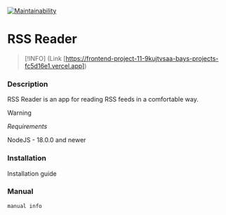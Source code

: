 [![Maintainability](https://api.codeclimate.com/v1/badges/0561d92b4ecff39f769e/maintainability)](https://codeclimate.com/github/bdzhev/frontend-project-11/maintainability)
# RSS Reader

>[!INFO]
> (Link [https://frontend-project-11-9kujtvsaa-bays-projects-fc5d16e1.vercel.app])
>
>
### Description
RSS Reader is an app for reading RSS feeds in a comfortable way.

>[!WARNING]
> *Requirements*
>
> NodeJS - 18.0.0 and newer

### Installation
Installation guide

### Manual
```
manual info
```
